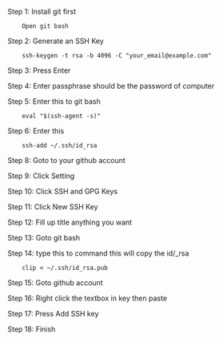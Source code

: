 Step 1: Install git first
	
		Open git bash

Step 2: Generate an SSH Key
	
		ssh-keygen -t rsa -b 4096 -C "your_email@example.com"

Step 3: Press Enter

Step 4: Enter passphrase should be the password of computer

Step 5: Enter this to git bash
	
		eval "$(ssh-agent -s)"

Step 6: Enter this
	
		ssh-add ~/.ssh/id_rsa

Step 8: Goto to your github account
		
Step 9: Click Setting

Step 10: Click SSH and GPG Keys

Step 11: Click New SSH Key

Step 12: Fill up title anything you want

Step 13: Goto git bash 

Step 14: type this to command this will copy the id/_rsa
		
		clip < ~/.ssh/id_rsa.pub 
	
Step 15: Goto github account

Step 16: Right click the textbox in key then paste

Step 17: Press Add SSH key

Step 18: Finish
	
	
	
	
	

